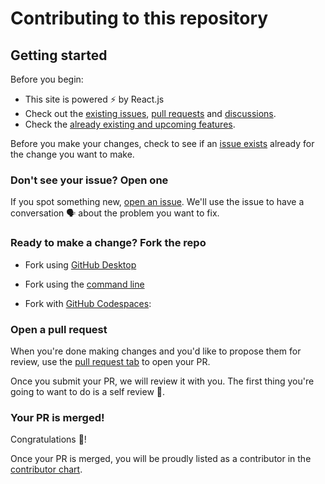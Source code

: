 # Contributing to this repository

## Getting started

Before you begin:
- This site is powered ⚡ by React.js
- Check out the [existing issues](https://github.com/xet7/win11/issues), [pull requests](https://github.com/xet7/win11/pulls) and [discussions](https://github.com/xet7/win11/discussions).
- Check the [already existing and upcoming features](https://github.com/xet7/win11#features).

Before you make your changes, check to see if an [issue exists](https://github.com/xet7/win11/issues) already for the change you want to make.

### Don't see your issue? Open one

If you spot something new, [open an issue](https://github.com/xet7/win11/issues/new/choose). We'll use the issue to have a conversation 🗣 about the problem you want to fix.

### Ready to make a change? Fork the repo

- Fork using [GitHub Desktop](https://docs.github.com/en/desktop/installing-and-configuring-github-desktop/getting-started-with-github-desktop)

- Fork using the [command line](https://docs.github.com/en/get-started/quickstart/fork-a-repo#cloning-your-forked-repository)

- Fork with [GitHub Codespaces](https://github.com/features/codespaces):

### Open a pull request
When you're done making changes and you'd like to propose them for review, use the [pull request tab](https://github.com/xet7/win11/pulls) to open your PR.

Once you submit your PR, we will review it with you. The first thing you're going to want to do is a self review 🧾.

### Your PR is merged!
Congratulations 🎊!

Once your PR is merged, you will be proudly listed as a contributor in the [contributor chart](https://github.com/xet7/win11/graphs/contributors).
